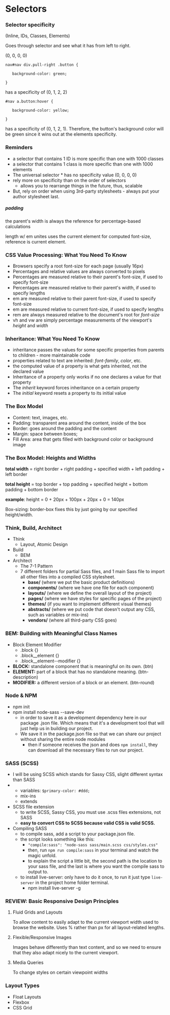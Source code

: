 # Selectors 

### Selector specificity  

(Inline, IDs, Classes, Elements)

Goes through selector and see what it has from left to right. 

(0, 0, 0, 0)

`nav#nav div.pull-right .button {`

`	background-color: green;`

`}` 

has a specificity of (0, 1, 2, 2)

`#nav a.button:hover {`

`	background-color: yellow;`

`}` 

has a specificity of (0, 1, 2, 1). Therefore, the button's background color will be green since it wins out at the elements specificity. 

### Reminders

- a selector that contains 1 ID is more specific than one with 1000 classes
- a selector that contains 1 class is more specific than one with 1000 elements
- The universal selector * has no specificity value (0, 0, 0, 0)
- rely more on specificity than on the order of selectors
  - allows you to rearrange things in the future, thus, scalable 
- But, rely on order when using 3rd-party stylesheets - always put your author stylesheet last. 

##### padding

the parent's width is always the reference for percentage-based calculations  

length w/ em unites uses the current element for computed font-size, reference is current element. 

### CSS Value Processing: What You Need To Know

- Browsers specify a root font-size for each page (usually 16px)
- Percentages and relative values are always converted to pixels
- Percentages are measured relative to their parent's font-size, if used to specify font-size
- Percentages are measured relative to their parent's width, if used to specify lengths
- em are measured relative to their parent font-size, if used to specify font-size
- em are measured relative to current font-size, if used to specify lengths 
- rem are always measured relative to the document's root for *font-size*
- vh and vw are simply percentage measurements of the viewport's *height* and *width*

### Inheritance: What You Need To Know

- inheritance passes the values for some specific properties from parents to children - more maintainable code
- properties related to text are inherited: *font-family*, *color*, etc.
- the computed value of a property is what gets inherited, not the declared value
- Inheritance of a property only works if no one declares a value for that property
- The *inherit* keyword forces inheritance on a certain property
- The *initial* keyword resets a property to its initial value

### The Box Model

- Content: text, images, etc.
- Padding: transparent area around the content, inside of the box
- Border: goes around the padding and the content
- Margin: space between boxes;
- Fill Area: area that gets filled with background color or background image

### The Box Model: Heights and Widths

**total width** = right border + right padding + specified width + left padding + left border

**total height** = top border + top padding + specified height + bottom padding + bottom border 

**example**: height = 0 + 20px + 100px + 20px + 0 = 140px

Box-sizing: border-box fixes this by just going by our specified height/width.

### Think, Build, Architect

- Think
  - Layout, Atomic Design
- Build
  - BEM
- Architect
  - The 7-1 Pattern
  - 7 different folders for partial Sass files, and 1 main Sass file to import all other files into a compiled CSS stylesheet. 
    - **base/** (where we put the basic product definitions)
    - **components/** (where we have one file for each component)
    - **layouts/** (where we define the overall layout of the project)
    - **pages/** (where we have styles for specific pages of the project)
    - **themes/** (if you want to implement different visual themes)
    - **abstracts/** (where we put code that doesn't output any CSS, such as variables or mix-ins)
    - **vendors/** (where all third-party CSS goes)

### BEM: Building with Meaningful Class Names

- Block Element Modifier
  - .block {}
  - .block__element {}
  - .block__element--modifier {}
- **BLOCK:** standalone component that is meaningful on its own. (btn)
- **ELEMENT:** part of a block that has no standalone meaning. (btn-description)
- **MODIFIER:** a different version of a block or an element. (btn-round)

### Node & NPM

- npm init
- npm install node-sass --save-dev
  - in order to save it as a development dependency here in our package .json file. Which means that it's a development tool that will just help us in building our project. 
  - We save it in the package.json file so that we can share our project without sharing the entire node modules
    - then if someone receives the json and does `npm install`, they can download all the necessary files to run our project. 

### SASS (SCSS)

- I will be using SCSS which stands for Sassy CSS, slight different syntax than SASS
- - variables: `$primary-color: #ddd;`
  - mix-ins
  - extends
- SCSS file extension
  - to write SCSS, Sassy CSS, you must use .scss files extensions, not SASS
  - **easy to convert CSS to SCSS because valid CSS is valid SCSS.**
- Compiling SASS
  - to compile sass, add a script to your package.json file.
  - the script looks something like this:
    - `"compile:sass": "node-sass sass/main.scss css/styles.css"`
    - then, run `npm run compile:sass` in your terminal and watch the magic unfold.
    - to explain the script a little bit, the second path is the location to your sass file, and the last is where you want the compile sass to output to.
  - to install live-server: only have to do it once, to run it just type `live-server` in the project home folder terminal. 
    - npm install live-server -g

### REVIEW: Basic Responsive Design Principles

1. Fluid Grids and Layouts

   To allow content to easily adapt to the current viewport width used to browse the website. Uses % rather than px for all layout-related lengths. 

2. Flexible/Responsive Images

   Images behave differently than text content, and so we need to ensure that they also adapt nicely to the current viewport.

3. Media Queries 

   To change styles on certain viewpoint widths

### Layout Types

- Float Layouts 
- Flexbox 
- CSS Grid

